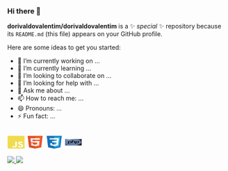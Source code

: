 ### Hi there 👋


**dorivaldovalentim/dorivaldovalentim** is a ✨ _special_ ✨ repository because its `README.md` (this file) appears on your GitHub profile.

Here are some ideas to get you started:

- 🔭 I’m currently working on ...
- 🌱 I’m currently learning ...
- 👯 I’m looking to collaborate on ...
- 🤔 I’m looking for help with ...
- 💬 Ask me about ...
- 📫 How to reach me: ...
- 😄 Pronouns: ...
- ⚡ Fun fact: ...


<div style="display: inline_block"><br>
  <img align="center" alt="Dorivaldo Valentim" height="30" width="40" src="https://raw.githubusercontent.com/devicons/devicon/master/icons/javascript/javascript-plain.svg">
  <img align="center" alt="Dorivaldo Valentim HTML" height="30" width="40" src="https://raw.githubusercontent.com/devicons/devicon/master/icons/html5/html5-original.svg">
  <img align="center" alt="Dorivaldo Valentim CSS" height="30" width="40" src="https://raw.githubusercontent.com/devicons/devicon/master/icons/css3/css3-original.svg">
  <img align="center" alt="Dorivaldo Valentim PHP" height="30" width="40" src="https://raw.githubusercontent.com/devicons/devicon/master/icons/php/php-original.svg">
 <i class="devicon-dart-plain"></i>
  </div>
 <div>
 <br>
  <a href="https://github.com/dorivaldovalentim">
  <img height="180em" src="https://github-readme-stats.vercel.app/api?username=dorivaldovalentim&show_icons=true&theme=dracula&include_all_commits=true&count_private=true"/>
  <img height="180em" src="https://github-readme-stats.vercel.app/api/top-langs/?username=dorivaldovalentim&layout=compact&langs_count=7&theme=dracula"/>
</div>
